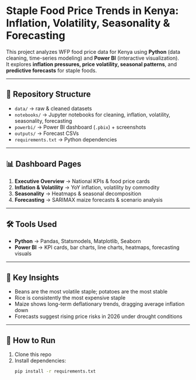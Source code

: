 # Staple Food Price Trends in Kenya: Inflation, Volatility, Seasonality & Forecasting

This project analyzes WFP food price data for Kenya using **Python** (data cleaning, time-series modeling) and **Power BI** (interactive visualization).  
It explores **inflation pressures, price volatility, seasonal patterns**, and **predictive forecasts** for staple foods.

---

## 📂 Repository Structure
- `data/` → raw & cleaned datasets
- `notebooks/` → Jupyter notebooks for cleaning, inflation, volatility, seasonality, forecasting
- `powerbi/` → Power BI dashboard (`.pbix`) + screenshots
- `outputs/` → Forecast CSVs
- `requirements.txt` → Python dependencies

---

## 📊 Dashboard Pages
1. **Executive Overview** → National KPIs & food price cards  
2. **Inflation & Volatility** → YoY inflation, volatility by commodity  
3. **Seasonality** → Heatmaps & seasonal decomposition  
4. **Forecasting** → SARIMAX maize forecasts & scenario analysis  

---

## 🛠 Tools Used
- **Python** → Pandas, Statsmodels, Matplotlib, Seaborn  
- **Power BI** → KPI cards, bar charts, line charts, heatmaps, forecasting visuals  

---

## 🔑 Key Insights
- Beans are the most volatile staple; potatoes are the most stable  
- Rice is consistently the most expensive staple  
- Maize shows long-term deflationary trends, dragging average inflation down  
- Forecasts suggest rising price risks in 2026 under drought conditions  

---

## 🚀 How to Run
1. Clone this repo
2. Install dependencies:  
   ```bash
   pip install -r requirements.txt
